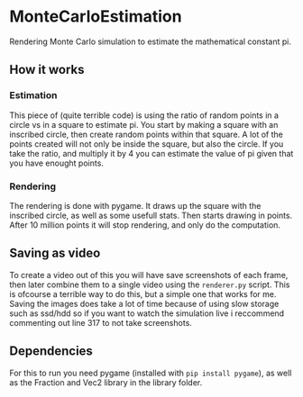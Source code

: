 # MonteCarloEstimation
Rendering Monte Carlo simulation to estimate the mathematical constant pi.

## How it works

### Estimation
This piece of (quite terrible code) is using the ratio of random points in a circle vs in a square to estimate pi. You start by making a square with an inscribed circle, then create random points within that square. A lot of the points created will not only be inside the square, but also the circle. If you take the ratio, and multiply it by 4 you can estimate the value of pi given that you have enought points.

### Rendering
The rendering is done with pygame. It draws up the square with the inscribed circle, as well as some usefull stats. Then starts drawing in points. After 10 million points it will stop rendering, and only do the computation.

## Saving as video
To create a video out of this you will have save screenshots of each frame, then later combine them to a single video using the `renderer.py` script. This is ofcourse a terrible way to do this, but a simple one that works for me. Saving the images does take a lot of time because of using slow storage such as ssd/hdd so if you want to watch the simulation live i reccommend commenting out line 317 to not take screenshots.

## Dependencies
For this to run you need pygame (installed with `pip install pygame`), as well as the Fraction and Vec2 library in the library folder.
